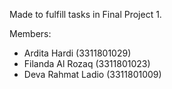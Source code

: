 Made to fulfill tasks in Final Project 1.

Members:
- Ardita Hardi (3311801029)
- Filanda Al Rozaq (3311801023)
- Deva Rahmat Ladio (3311801009)
